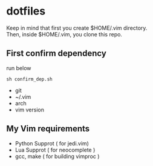 # dotfiles
Keep in mind that first you create $HOME/.vim directory.  
Then, inside $HOME/.vim, you clone this repo.

## First confirm dependency
run below 
```
sh confirm_dep.sh
```
- git
- ~/.vim
- arch
- vim version

## My Vim requirements
- Python Supprot ( for jedi.vim)
- Lua Supprot ( for neocomplete )
- gcc, make ( for building vimproc )
